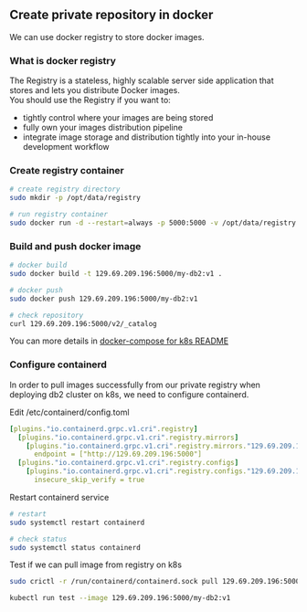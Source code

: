 ## Create private repository in docker

We can use docker registry to store docker images.

### What is docker registry
The Registry is a stateless, highly scalable server side application that stores and lets you distribute Docker images.  
You should use the Registry if you want to:  
- tightly control where your images are being stored
- fully own your images distribution pipeline
- integrate image storage and distribution tightly into your in-house development workflow

### Create registry container
```sh
# create registry directory
sudo mkdir -p /opt/data/registry

# run registry container
sudo docker run -d --restart=always -p 5000:5000 -v /opt/data/registry:/tmp/registry --name db2-operator-registry registry
```

### Build and push docker image
```sh
# docker build
sudo docker build -t 129.69.209.196:5000/my-db2:v1 .

# docker push
sudo docker push 129.69.209.196:5000/my-db2:v1

# check repository
curl 129.69.209.196:5000/v2/_catalog
```
You can more details in <a href="../docker-compose-for-k8s/README.md">docker-compose for k8s README</a>  

### Configure containerd
In order to pull images successfully from our private registry when deploying db2 cluster on k8s, we need to configure containerd.

Edit /etc/containerd/config.toml  
```yml
[plugins."io.containerd.grpc.v1.cri".registry]
  [plugins."io.containerd.grpc.v1.cri".registry.mirrors]
    [plugins."io.containerd.grpc.v1.cri".registry.mirrors."129.69.209.196:5000"]
      endpoint = ["http://129.69.209.196:5000"]
  [plugins."io.containerd.grpc.v1.cri".registry.configs]
    [plugins."io.containerd.grpc.v1.cri".registry.configs."129.69.209.196:5000".tls]
      insecure_skip_verify = true
```

Restart containerd service  
```sh
# restart 
sudo systemctl restart containerd

# check status
sudo systemctl status containerd
```

Test if we can pull image from registry on k8s
```sh
sudo crictl -r /run/containerd/containerd.sock pull 129.69.209.196:5000/my-db2:v1

kubectl run test --image 129.69.209.196:5000/my-db2:v1
```